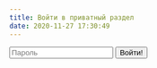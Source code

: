 ```yaml
---
title: Войти в приватный раздел
date: 2020-11-27 17:30:49
---
```


<script>
	function renderMsg () {
		const urlParams = new URLSearchParams(window.location.search.slice(1));
		const err = urlParams.get("error")
		const redirect = urlParams.get("redirect")
		console.log (err)
		console.log (urlParams)
		if (err == 1) {
			document.getElementById("error").innerHTML = "Неправильный пароль"; 
		}
		if (redirect) {
			document.getElementById('redirect').value = redirect;
		}
	}
	window.addEventListener("load", renderMsg);
</script>

<form accept-charset="UTF-8" action = "/cfp_login" method="POST">
	<input type = "hidden" name = "redirect" id = "redirect" value = "">
    <input type="password" class="form__input" name="password" placeholder="Пароль">
    <button type="submit" class="form__submit">Войти!</button> <div id = "error"></div>
</form>
